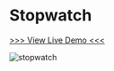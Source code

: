 # Stopwatch

[>>> View Live Demo <<<](https://michelpomerantzeff.github.io/Stopwatch/)

![stopwatch](https://user-images.githubusercontent.com/96065240/166565434-53afecb7-1f7b-443a-a3a1-dd94bdddde34.png)
